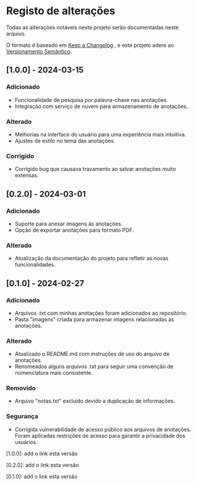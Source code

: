 # Registo de alterações

Todas as alterações notáveis neste projeto serão documentadas neste arquivo.

O formato é baseado em [Keep a Changelog](https://keepachangelog.com/pt-BR/1.1.0/) , e este projeto adere ao [Versionamento Semântico](https://semver.org/lang/pt-BR/).

## [1.0.0] - 2024-03-15

### Adicionado
- Funcionalidade de pesquisa por palavra-chave nas anotações.
- Integração com serviço de nuvem para armazenamento de anotações.

### Alterado
- Melhorias na interface do usuário para uma experiência mais intuitiva.
- Ajustes de estilo no tema das anotações.

### Corrigido
- Corrigido bug que causava travamento ao salvar anotações muito extensas.

## [0.2.0] - 2024-03-01

### Adicionado
- Suporte para anexar imagens às anotações.
- Opção de exportar anotações para formato PDF.

### Alterado
- Atualização da documentação do projeto para refletir as novas funcionalidades.

## [0.1.0] - 2024-02-27

### Adicionado
- Arquivos .txt com minhas anotações foram adicionados ao repositório.
- Pasta "imagens" criada para armazenar imagens relacionadas às anotações.

### Alterado
- Atualizado o README.md com instruções de uso do arquivo de anotações.
- Renomeados alguns arquivos .txt para seguir uma convenção de nomenclatura mais consistente.

### Removido
- Arquivo "notas.txt" excluído devido a duplicação de informações.

### Segurança
- Corrigida vulnerabilidade de acesso público aos arquivos de anotações. Foram aplicadas restrições de acesso para garantir a privacidade dos usuários.

[1.0.0]: add o link esta versão 

[0.2.0]: add o link esta versão 

[0.1.0]: add o link esta versão 
